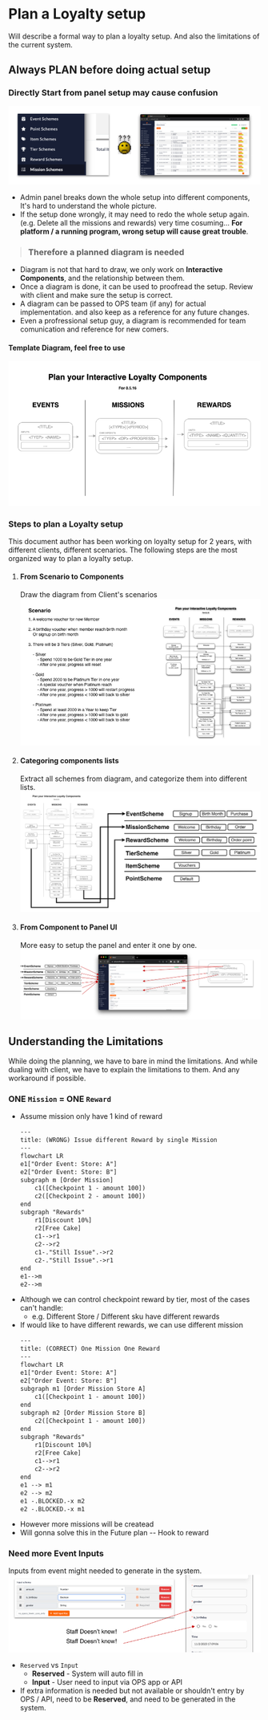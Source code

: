 # Plan a Loyalty setup
Will describe a formal way to plan a loyalty setup. And also the limitations of the current system.

## Always **PLAN** before doing actual setup

### Directly Start from panel setup may cause confusion

![Confusing Panel](../img/graph-confusing-panel.png)
 - Admin panel breaks down the whole setup into different components, It's hard to understand the whole picture.
 - If the setup done wrongly, it may need to redo the whole setup again. (e.g. Delete all the missions and rewards) very time cosuming... **For platform / a running program, wrong setup will cause great trouble**.
> ### Therefore a planned diagram is needed
 - Diagram is not that hard to draw, we only work on **Interactive Components**, and the relationship between them.
 - Once a diagram is done, it can be used to proofread the setup. Review with client and make sure the setup is correct.
 - A diagram can be passed to OPS team (if any) for actual implementation. and also keep as a reference for any future changes.
 - Even a profressional setup guy, a diagram is recommended for team comunication and reference for new comers.
#### Template Diagram, feel free to use
![Components Plan](../img/template-components-plan.png)


### Steps to plan a Loyalty setup
This document author has been working on loyalty setup for 2 years, with different clients, different scenarios. The following steps are the most organized way to plan a loyalty setup.

1. #### From Scenario to Components
    Draw the diagram from Client's scenarios
    ![From scenario to components](../img/graph-from-scenarios-to-diagram.png)

2. #### Categoring components lists
    Extract all schemes from diagram, and categorize them into different lists.
    ![From scenario to components](../img/graph-diagram-to-component-lists.png)
1. #### From Component to Panel UI
    More easy to setup the panel and enter it one by one.
    ![From components to setup](../img/graph-from-components-to-setup.png)

## Understanding the **Limitations**
While doing the planning, we have to bare in mind the limitations. And while dualing with client, we have to explain the limitations to them. And any workaround if possible.

### ONE `Mission` = ONE `Reward`
- Assume mission only have 1 kind of reward
    ```mermaid
    ---
    title: (WRONG) Issue different Reward by single Mission
    ---
    flowchart LR
    e1["Order Event: Store: A"]
    e2["Order Event: Store: B"]
    subgraph m [Order Mission]
        c1([Checkpoint 1 - amount 100])
        c2([Checkpoint 2 - amount 100])
    end
    subgraph "Rewards"
        r1[Discount 10%]
        r2[Free Cake]
        c1-->r1
        c2-->r2
        c1-."Still Issue".->r2
        c2-."Still Issue".->r1
    end
    e1-->m
    e2-->m
    ```
- Although we can control checkpoint reward by tier, most of the cases can't handle:
    - e.g. Different Store / Different sku have different rewards
- If would like to have different rewards, we can use different mission
    ```mermaid
    ---
    title: (CORRECT) One Mission One Reward
    ---
    flowchart LR
    e1["Order Event: Store: A"]
    e2["Order Event: Store: B"]
    subgraph m1 [Order Mission Store A]
        c1([Checkpoint 1 - amount 100])
    end
    subgraph m2 [Order Mission Store B]
        c2([Checkpoint 1 - amount 100])
    end
    subgraph "Rewards"
        r1[Discount 10%]
        r2[Free Cake]
        c1-->r1
        c2-->r2
    end
    e1 --> m1
    e2 --> m2
    e1 -.BLOCKED.-x m2
    e2 -.BLOCKED.-x m1
    ```
- However more missions will be createad
- Will gonna solve this in the Future plan -- Hook to reward

### Need more Event Inputs
Inputs from event might needed to generate in the system.
![From scenario to components](../img/ui-ops-unable-entry-fields.png)
- `Reserved` vs `Input`
    - **Reserved** - System will auto fill in
    - **Input** - User need to input via OPS app or API
- If extra information is needed but not available or shouldn't entry by OPS / API, need to be **Reserved**, and need to be generated in the system.

